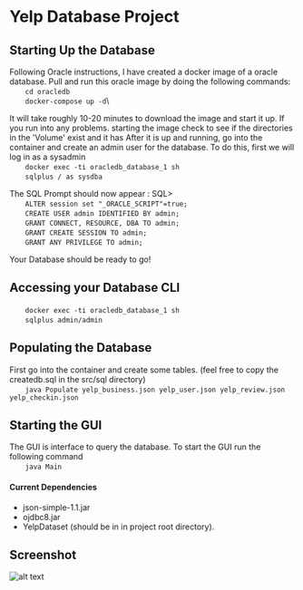 
# Yelp Database Project


## Starting Up the Database
Following Oracle instructions, I have created a docker image of a oracle database.
Pull and run this oracle image by doing the following commands:\
&nbsp;&nbsp;&nbsp;&nbsp;&nbsp;&nbsp;   `cd oracledb` \
&nbsp;&nbsp;&nbsp;&nbsp;&nbsp;&nbsp;   `docker-compose up -d`\

It will take roughly 10-20 minutes to download the image and start it up. 
If you run into any problems. starting the image check to see if the directories in the 'Volume' exist and it has 
After it is up and running, go into the container and create an admin user for the database. 
To do this, first we will log in as a sysadmin \
&nbsp;&nbsp;&nbsp;&nbsp;&nbsp;&nbsp;   `docker exec -ti oracledb_database_1 sh` \
&nbsp;&nbsp;&nbsp;&nbsp;&nbsp;&nbsp;   `sqlplus / as sysdba` 

The SQL Prompt should now appear : SQL> \
&nbsp;&nbsp;&nbsp;&nbsp;&nbsp;&nbsp; `ALTER session set "_ORACLE_SCRIPT"=true;` \
&nbsp;&nbsp;&nbsp;&nbsp;&nbsp;&nbsp; `CREATE USER admin IDENTIFIED BY admin;`\
&nbsp;&nbsp;&nbsp;&nbsp;&nbsp;&nbsp; `GRANT CONNECT, RESOURCE, DBA TO admin;`\
&nbsp;&nbsp;&nbsp;&nbsp;&nbsp;&nbsp; `GRANT CREATE SESSION TO admin;`\
&nbsp;&nbsp;&nbsp;&nbsp;&nbsp;&nbsp; `GRANT ANY PRIVILEGE TO admin;`

Your Database should be ready to go! 

## Accessing your Database CLI 
&nbsp;&nbsp;&nbsp;&nbsp;&nbsp;&nbsp;   `docker exec -ti oracledb_database_1 sh` \
&nbsp;&nbsp;&nbsp;&nbsp;&nbsp;&nbsp;   `sqlplus admin/admin `


## Populating the Database 
First go into the container and create some tables. (feel free to copy the createdb.sql in the src/sql directory)\
&nbsp;&nbsp;&nbsp;&nbsp;&nbsp;&nbsp; `java Populate yelp_business.json yelp_user.json yelp_review.json yelp_checkin.json`

## Starting the GUI
The GUI is interface to query the database. To start the GUI run the following command \
&nbsp;&nbsp;&nbsp;&nbsp;&nbsp;&nbsp; `java Main`


#### Current Dependencies
- json-simple-1.1.jar
- ojdbc8.jar
- YelpDataset (should be in in project root directory).


## Screenshot
![alt text](https://photos.app.goo.gl/2MJgzYe2Vq9ty9Mq2)

